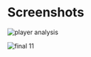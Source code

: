 # Screenshots
![player analysis](https://github.com/vivdroid242/Cricket-Analytics-Dashboard/assets/56084066/e984caad-e4b8-4386-a4bc-c4516da15e5b)


![final 11](https://github.com/vivdroid242/Cricket-Analytics-Dashboard/assets/56084066/7f270b6e-9905-48e5-a849-c9bd0f1ceb3e)
